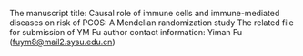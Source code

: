 The manuscript title: Causal role of immune cells and immune-mediated diseases on risk of PCOS: A Mendelian randomization study
The related file for submission of YM Fu
author contact information: Yiman Fu (fuym8@mail2.sysu.edu.cn) 
